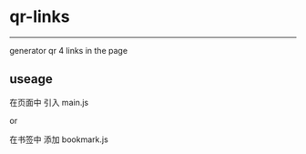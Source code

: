 # qr-links
---
generator qr 4 links in the page


## useage

在页面中 引入 main.js

or 

在书签中 添加 bookmark.js
